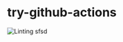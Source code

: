 # try-github-actions
![Linting](https://github.com/vkryskov/try-github-actions/workflows/Linting/badge.svg?branch=master&event=pull_request_review)
sfsd
